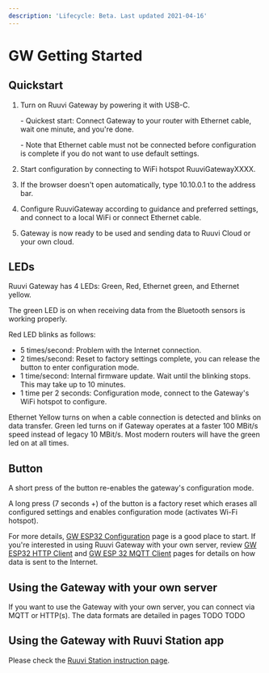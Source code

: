 ```yaml
---
description: 'Lifecycle: Beta. Last updated 2021-04-16'
---
```


# GW Getting Started

## Quickstart

1.  Turn on Ruuvi Gateway by powering it with USB-C.

    \- Quickest start: Connect Gateway to your router with Ethernet cable, wait one minute, and you're done.

    \- Note that Ethernet cable must not be connected before configuration is complete if you do not want to use default settings.
2. Start configuration by connecting to WiFi hotspot RuuviGatewayXXXX.
3. If the browser doesn't open automatically, type 10.10.0.1 to the address bar.
4. Configure RuuviGateway according to guidance and preferred settings, and connect to a local WiFi or connect Ethernet cable.
5. Gateway is now ready to be used and sending data to Ruuvi Cloud or your own cloud.

## LEDs

Ruuvi Gateway has 4 LEDs: Green, Red, Ethernet green, and Ethernet yellow.&#x20;

The green LED is on when receiving data from the Bluetooth sensors is working properly. &#x20;

Red LED blinks as follows:

* 5 times/second: Problem with the Internet connection.
* 2 times/second: Reset to factory settings complete, you can release the button to enter configuration mode.
* 1 time/second: Internal firmware update. Wait until the blinking stops. This may take up to 10 minutes.
* 1 time per 2 seconds: Configuration mode, connect to the Gateway's WiFi hotspot to configure.

Ethernet Yellow turns on when a cable connection is detected and blinks on data transfer. Green led turns on if Gateway operates at a faster 100 MBit/s speed instead of legacy 10 MBit/s. Most modern routers will have the green led on at all times.&#x20;

## Button

A short press of the button re-enables the gateway's configuration mode.&#x20;

A long press (7 seconds +) of the button is a factory reset which erases all configured settings and enables configuration mode (activates Wi-Fi hotspot).

For more details, [GW ESP32 Configuration](../gateway-html-pages/gw-esp32-configuration.md) page is a good place to start. If you're interested in using Ruuvi Gateway with your own server, review [GW ESP32 HTTP Client](../gw-esp32-firmware/gw-esp32-http-client.md) and [GW ESP 32 MQTT Client](../gw-esp32-firmware/gw-esp32-mqtt-client.md) pages for details on how data is sent to the Internet.&#x20;

## Using the Gateway with your own server

If you want to use the Gateway with your own server, you can connect via MQTT or HTTP(s). The data formats are detailed in pages TODO TODO

## Using the Gateway with Ruuvi Station app

Please check the [Ruuvi Station instruction page](https://docs.ruuvi.com/ruuvi-station-app/use-with-ruuvi-gateway-ruuvi-network).


